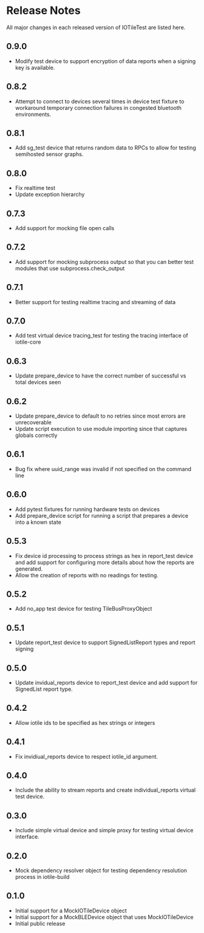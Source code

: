# Release Notes

All major changes in each released version of IOTileTest are listed here.

## 0.9.0

- Modify test device to support encryption of data reports when a signing key
  is available.

## 0.8.2

- Attempt to connect to devices several times in device test fixture to workaround
  temporary connection failures in congested bluetooth environments.

## 0.8.1

- Add sg_test device that returns random data to RPCs to allow for testing semihosted
  sensor graphs.

## 0.8.0

- Fix realtime test
- Update exception hierarchy

## 0.7.3

- Add support for mocking file open calls

## 0.7.2

- Add support for mocking subprocess output so that you can better test modules that
  use subprocess.check_output

## 0.7.1

- Better support for testing realtime tracing and streaming of data

## 0.7.0

- Add test virtual device tracing_test for testing the tracing interface of iotile-core

## 0.6.3

- Update prepare_device to have the correct number of successful vs total devices seen

## 0.6.2

- Update prepare_device to default to no retries since most errors are unrecoverable
- Update script execution to use module importing since that captures globals correctly

## 0.6.1

- Bug fix where uuid_range was invalid if not specified on the command line

## 0.6.0

- Add pytest fixtures for running hardware tests on devices
- Add prepare_device script for running a script that prepares a device into a
  known state

## 0.5.3

- Fix device id processing to process strings as hex in report_test device and
  add support for configuring more details about how the reports are generated.
- Allow the creation of reports with no readings for testing.

## 0.5.2

- Add no_app test device for testing TileBusProxyObject

## 0.5.1

- Update report_test device to support SignedListReport types and report signing

## 0.5.0

- Update invidual_reports device to report_test device and add support for SignedList
  report type.

## 0.4.2

- Allow iotile ids to be specified as hex strings or integers

## 0.4.1

- Fix invidiual_reports device to respect iotile_id argument.

## 0.4.0

- Include the ability to stream reports and create individual_reports virtual
  test device.

## 0.3.0

- Include simple virtual device and simple proxy for testing virtual device
  interface.

## 0.2.0

- Mock dependency resolver object for testing dependency resolution process
  in iotile-build

## 0.1.0

- Initial support for a MockIOTileDevice object
- Initial support for a MockBLEDevice object that uses MockIOTileDevice
- Initial public release
